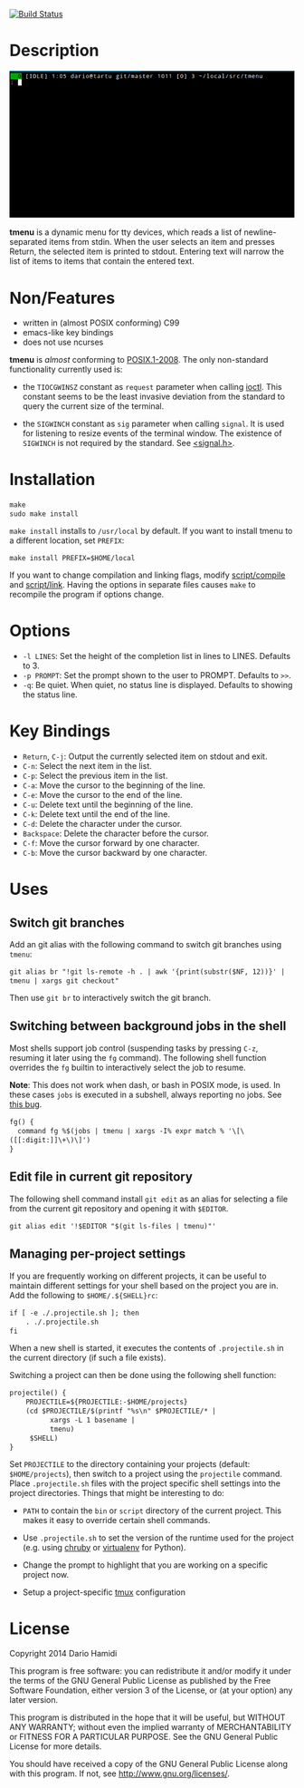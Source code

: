 [![Build Status](https://travis-ci.org/dhamidi/tmenu.svg?branch=master)](https://travis-ci.org/dhamidi/tmenu)

# Description

![git-select-file](git-select-file.gif)

**tmenu** is a dynamic menu for tty devices, which reads a list of
newline-separated items from stdin.  When the user selects an item and
presses Return, the selected item is printed to stdout.  Entering text
will narrow the list of items to items that contain the entered text.

# Non/Features

- written in (almost POSIX conforming) C99
- emacs-like key bindings
- does not use ncurses

**tmenu** is *almost* conforming to
[POSIX.1-2008](http://pubs.opengroup.org/onlinepubs/9699919799/).  The
only non-standard functionality currently used is:

- the `TIOCGWINSZ` constant as `request` parameter when calling
  [ioctl](http://pubs.opengroup.org/onlinepubs/9699919799/functions/ioctl.html).
  This constant seems to be the least invasive deviation from the standard
  to query the current size of the terminal.

- the `SIGWINCH` constant as `sig` parameter when calling `signal`.  It
  is used for listening to resize events of the terminal window.  The
  existence of `SIGWINCH` is not required by the standard. See
  [<signal.h>](http://pubs.opengroup.org/onlinepubs/9699919799/basedefs/signal.h.html).

# Installation

    make
    sudo make install

`make install` installs to `/usr/local` by default.  If you want to
install tmenu to a different location, set `PREFIX`:

    make install PREFIX=$HOME/local

If you want to change compilation and linking flags, modify
[script/compile](script/compile) and [script/link](script/link).  Having
the options in separate files causes `make` to recompile the program if
options change.

# Options

- `-l LINES`: Set the height of the completion list in lines to LINES.  Defaults to 3.
- `-p PROMPT`: Set the prompt shown to the user to PROMPT.  Defaults to `>>`.
- `-q`: Be quiet. When quiet, no status line is displayed.  Defaults to
  showing the status line.

# Key Bindings

- `Return`, `C-j`: Output the currently selected item on stdout and exit.
- `C-n`: Select the next item in the list.
- `C-p`: Select the previous item in the list.
- `C-a`: Move the cursor to the beginning of the line.
- `C-e`: Move the cursor to the end of the line.
- `C-u`: Delete text until the beginning of the line.
- `C-k`: Delete text until the end of the line.
- `C-d`: Delete the character under the cursor.
- `Backspace`: Delete the character before the cursor.
- `C-f`: Move the cursor forward by one character.
- `C-b`: Move the cursor backward by one character.

# Uses

## Switch git branches

Add an git alias with the following command to switch git branches using
`tmenu`:

    git alias br "!git ls-remote -h . | awk '{print(substr($NF, 12))}' | tmenu | xargs git checkout"

Then use `git br` to interactively switch the git branch.

## Switching between background jobs in the shell

Most shells support job control (suspending tasks by pressing `C-z`,
resuming it later using the `fg` command).  The following shell function
overrides the `fg` builtin to interactively select the job to resume.

**Note**: This does not work when dash, or bash in POSIX mode, is used.
In these cases `jobs` is executed in a subshell, always reporting no
jobs. See
[this bug](https://bugs.launchpad.net/ubuntu/+source/dash/+bug/243406).

    fg() {
      command fg %$(jobs | tmenu | xargs -I% expr match % '\[\([[:digit:]]\+\)\]')
    }

## Edit file in current git repository

The following shell command install `git edit` as an alias for selecting
a file from the current git repository and opening it with `$EDITOR`.

    git alias edit '!$EDITOR "$(git ls-files | tmenu)"'

## Managing per-project settings

If you are frequently working on different projects, it can be useful to
maintain different settings for your shell based on the project you are
in.  Add the following to `$HOME/.${SHELL}rc`:

    if [ -e ./.projectile.sh ]; then
        . ./.projectile.sh
    fi

When a new shell is started, it executes the contents of
`.projectile.sh` in the current directory (if such a file exists).

Switching a project can then be done using the following shell function:

    projectile() {
        PROJECTILE=${PROJECTILE:-$HOME/projects}
        (cd $PROJECTILE/$(printf "%s\n" $PROJECTILE/* |
              xargs -L 1 basename |
              tmenu)
         $SHELL)
    }

Set `PROJECTILE` to the directory containing your projects (default:
`$HOME/projects`), then switch to a project using the `projectile`
command.  Place `.projectile.sh` files with the project specific shell
settings into the project directories.  Things that might be interesting
to do:

- `PATH` to contain the `bin` or `script` directory of the current
  project.  This makes it easy to override certain shell commands.

- Use `.projectile.sh` to set the version of the runtime used for the
  project (e.g. using [chruby](https://github.com/postmodern/chruby) or
  [virtualenv](http://virtualenv.org) for Python).

- Change the prompt to highlight that you are working on a specific
  project now.

- Setup a project-specific [tmux](https://github.com/Thomasadam/tmux)
  configuration

# License

Copyright 2014 Dario Hamidi

This program is free software: you can redistribute it and/or modify
it under the terms of the GNU General Public License as published by
the Free Software Foundation, either version 3 of the License, or
(at your option) any later version.

This program is distributed in the hope that it will be useful,
but WITHOUT ANY WARRANTY; without even the implied warranty of
MERCHANTABILITY or FITNESS FOR A PARTICULAR PURPOSE.  See the
GNU General Public License for more details.

You should have received a copy of the GNU General Public License
along with this program.  If not, see <http://www.gnu.org/licenses/>.
